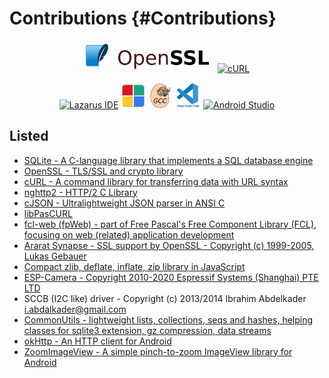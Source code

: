 Contributions {#Contributions}
=============

<div align="center">
<a href="https://www.sqlite.org/index.html" target="_blank"><img src="sqlite-original.svg" title="Sqlite" alt="Sqlite" width="auto" height="40" style="margin: 5px;"/></a>
<a href="https://www.openssl.org/" target="_blank"><img src="openssl-official.svg" title="OpenSSL" alt="OpenSSL" width="auto" height="30" style="margin: 5px;"/></a>
<a href="https://curl.se/libcurl" target="_blank"><img src="https://curl.se/logo/curl-logo.svg" title="cURL" alt="cURL" width="auto" height="30" style="margin: 5px 5px 15px 5px;"/></a>
</div>

<div align="center" style="margin-bottom: 25px;">
<a href="https://www.lazarus-ide.org/" target="_blank"><img src="https://wiki.freepascal.org/images/f/fd/Lazarus-icons-lpr-proposal-bpsoftware.png" title="Lazarus IDE" alt="Lazarus IDE" width="40" height="40"/></a>
<a href="https://www.codeblocks.org/" target="_blank"><img src="codeblocks.svg" title="Code::Blocks" alt="Code::Blocks" width="40" height="40"/></a>
<a href="https://gcc.gnu.org/" target="_blank"><img src="gcc-original.svg" title="GCC" alt="GCC" width="40" height="40"/></a>
<a href="https://code.visualstudio.com/" target="_blank"><img src="vscode-original-wordmark.svg" title="VSCode" alt="VSCode" width="40" height="40"/></a>
<a href="https://developer.android.com/studio" target="_blank"><img src="https://upload.wikimedia.org/wikipedia/commons/9/92/Android_Studio_Trademark.svg" title="Android Studio"  alt="Android Studio" height="40" width="auto"/></a>
</div>


Listed
------

* [SQLite - A C-language library that implements a SQL database engine](https://www.sqlite.org/index.html)
* [OpenSSL - TLS/SSL and crypto library](https://www.openssl.org/)
* [cURL - A command library for transferring data with URL syntax](https://curl.se/libcurl)
* [nghttp2 - HTTP/2 C Library](https://github.com/nghttp2/nghttp2)
* [cJSON - Ultralightweight JSON parser in ANSI C](https://github.com/DaveGamble/cJSON)
* [libPasCURL](https://github.com/isemenkov/libpascurl)
* [fcl-web (fpWeb) - part of Free Pascal's Free Component Library (FCL), focusing on web (related) application development](https://wiki.lazarus.freepascal.org/fcl-web)
* [Ararat Synapse - SSL support by OpenSSL - Copyright (c) 1999-2005, Lukas Gebauer](http://www.ararat.cz/synapse/doku.php/start)
* [Compact zlib, deflate, inflate, zip library in JavaScript](https://github.com/imaya/zlib.js)
* [ESP-Camera - Copyright 2010-2020 Espressif Systems (Shanghai) PTE LTD](https://github.com/espressif/esp32-camera)
* SCCB (I2C like) driver - Copyright (c) 2013/2014 Ibrahim Abdelkader <i.abdalkader@gmail.com>
* [CommonUtils - lightweight lists, collections, seqs and hashes, helping classes for sqlite3 extension, gz compression, data streams](https://github.com/iLya2IK/commonutils)
* [okHttp - An HTTP client for Android](https://square.github.io/okhttp/)
* [ZoomImageView - A simple pinch-to-zoom ImageView library for Android](https://github.com/jsibbold/zoomage)
